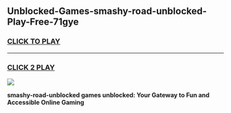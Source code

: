
## Unblocked-Games-smashy-road-unblocked-Play-Free-71gye
<h3>
<a href="https://premium76.site?title=smashy-road-unblocked&ref=10A">CLICK TO PLAY</a></h3>
<hr>

<h3>
<a href="https://premium76.site?title=smashy-road-unblocked&ref=10A">CLICK 2 PLAY</a>
  
</h3>

<a href="https://premium76.site?title=smashy-road-unblocked&ref=10A"><img src="https://clearcache.store/games.png"></a>


**smashy-road-unblocked games unblocked: Your Gateway to Fun and Accessible Online Gaming**
